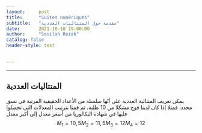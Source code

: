 ```yaml
---
layout:     post
title:      "Suites numériques"
subtitle:   "مقدمة حول المتتاليات العددية"
date:       2021-10-10 19:00:00
author:     "Souilah Rezak"
catalog: false
header-style: text

  
---
```


---


## المتتاليات العددية

يمكن تعريف المتتالية العددية على أنّها سلسلة من الأعداد الحقيقية المرتبة في نسق محدد، فمثلا إذا كان لدينا فوج مشكلا من 10 طلبة، ثم قمنا بترتيب المعدلات التي تحصلوا عليها في شهادة البكالوريا من أصغر معدل إلى أكبر معدل
$$ M_{1}=10,5 M_{2}=11,5  M_{3}=12  M_{4}=12 $$
